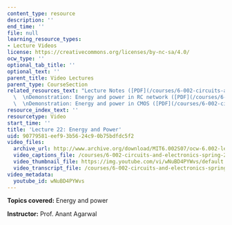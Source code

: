 ```yaml
---
content_type: resource
description: ''
end_time: ''
file: null
learning_resource_types:
- Lecture Videos
license: https://creativecommons.org/licenses/by-nc-sa/4.0/
ocw_type: ''
optional_tab_title: ''
optional_text: ''
parent_title: Video Lectures
parent_type: CourseSection
related_resources_text: "Lecture Notes ([PDF](/courses/6-002-circuits-and-electronics-spring-2007/resources/6002_l22))\
  \  \nDemonstration: Energy and power in RC network ([PDF](/courses/6-002-circuits-and-electronics-spring-2007/resources/demo_18))\
  \  \nDemonstration: Energy and power in CMOS ([PDF](/courses/6-002-circuits-and-electronics-spring-2007/resources/demo_18rp))"
resource_index_text: ''
resourcetype: Video
start_time: ''
title: 'Lecture 22: Energy and Power'
uid: 90779581-eef9-3b56-24c9-0b75bdfdc5f2
video_files:
  archive_url: http://www.archive.org/download/MIT6.002S07/ocw-6.002-lec-mit-10250-02dec2003-220k.mp4
  video_captions_file: /courses/6-002-circuits-and-electronics-spring-2007/ca37324c5f0d59fea0d77f7d9059333f_wNuBD4PYWvs.vtt
  video_thumbnail_file: https://img.youtube.com/vi/wNuBD4PYWvs/default.jpg
  video_transcript_file: /courses/6-002-circuits-and-electronics-spring-2007/7eb2506dea41998db333c7fbea2c9e26_wNuBD4PYWvs.pdf
video_metadata:
  youtube_id: wNuBD4PYWvs
---
```


**Topics covered:** Energy and power

**Instructor:** Prof. Anant Agarwal

